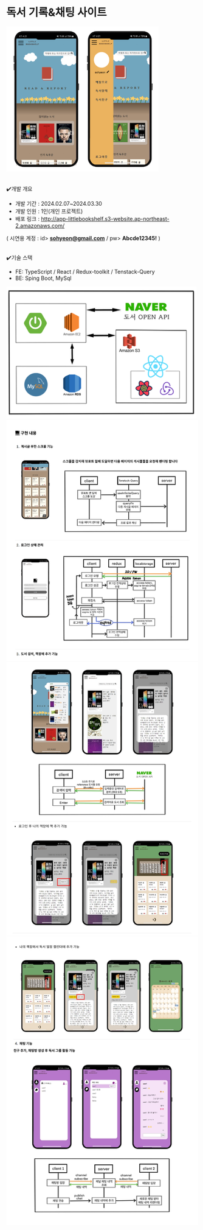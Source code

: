 # 독서 기록&채팅 사이트

<img src="https://github.com/Ksohyeon/readnreport/blob/main/readme_img/demo1.png" width="400"/> 

</br>✔️개발 개요
* 개발 기간 : 2024.02.07~2024.03.30
* 개발 인원 : 1인(개인 프로젝트)
* 배포 링크 :  <http://app-littlebookshelf.s3-website.ap-northeast-2.amazonaws.com/>

( 시연용 계정 :  id> **sohyeon@gmail.com**  / pw> **Abcde12345!** )

</br>✔️기술 스택
* FE: TypeScript / React / Redux-toolkit / Tenstack-Query
* BE: Sping Boot, MySql

<img src="https://github.com/Ksohyeon/readnreport/blob/readme-edit/readme_img/techstack.png" width="500"/>


<img src="https://github.com/Ksohyeon/readnreport/blob/main/readme_img/demo2.jpeg" width="800"/> 
<img src="https://github.com/Ksohyeon/readnreport/blob/main/readme_img/demo3.jpeg" width="800"/> 
<img src="https://github.com/Ksohyeon/readnreport/blob/main/readme_img/demo4.jpeg" width="800"/> 
